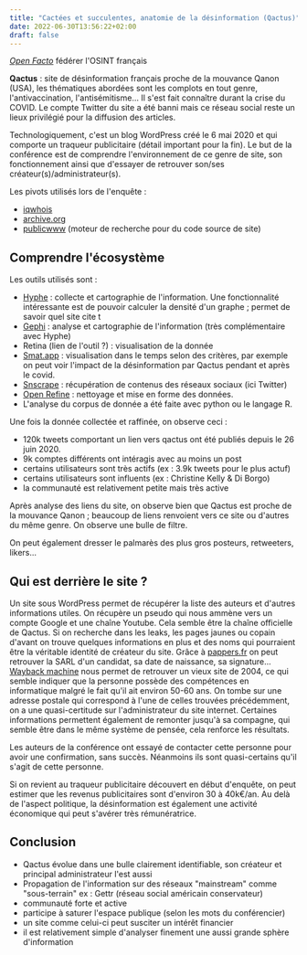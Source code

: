 ```yaml
---
title: "Cactées et succulentes, anatomie de la désinformation (Qactus)"
date: 2022-06-30T13:56:22+02:00
draft: false
---
```

*[Open Facto](https://openfacto.fr/)* fédérer l'OSINT français

**Qactus** : site de désinformation français proche de la mouvance Qanon (USA), les thématiques abordées sont les complots en tout genre, l'antivaccination, l'antisémitisme... Il s'est fait connaître durant la crise du COVID. Le compte Twitter du site a été banni mais ce réseau social reste un lieux privilégié pour la diffusion des articles.

Technologiquement, c'est un blog WordPress créé le 6 mai 2020 et qui comporte un traqueur publicitaire (détail important pour la fin). Le but de la conférence est de comprendre l'environnement de ce genre de site, son fonctionnement ainsi que d'essayer de retrouver son/ses créateur(s)/administrateur(s).

Les pivots utilisés lors de l'enquête :
- [iqwhois](https://iqwhois.com/)
- [archive.org](https://archive.org/)
- [publicwww](https://publicwww.com/) (moteur de recherche pour du code source de site)

## Comprendre l'écosystème

Les outils utilisés sont :
- [Hyphe](https://hyphe.medialab.sciences-po.fr/) : collecte et cartographie de l'information. Une fonctionnalité intéressante est de pouvoir calculer la densité d'un graphe ; permet de savoir quel site cite t
- [Gephi](https://gephi.org/) : analyse et cartographie de l'information (très complémentaire avec Hyphe)
- Retina (lien de l'outil ?) : visualisation de la donnée
- [Smat.app](https://www.smat-app.com/) : visualisation dans le temps selon des critères, par exemple on peut voir l'impact de la désinformation par Qactus pendant et après le covid.
- [Snscrape](https://github.com/JustAnotherArchivist/snscrape) : récupération de contenus des réseaux sociaux (ici Twitter)
- [Open Refine](https://openrefine.org/) : nettoyage et mise en forme des données.
- L'analyse du corpus de donnée a été faite avec python ou le langage R.

Une fois la donnée collectée et raffinée, on observe ceci : 
- 120k tweets comportant un lien vers qactus ont été publiés depuis le 26 juin 2020.
- 9k comptes différents ont intéragis avec au moins un post
- certains utilisateurs sont très actifs (ex : 3.9k tweets pour le plus actuf)
- certains utilisateurs sont influents (ex : Christine Kelly & Di Borgo)
- la communauté est relativement petite mais très active

Après analyse des liens du site, on observe bien que Qactus est proche de la mouvance Qanon ; beaucoup de liens renvoient vers ce site ou d'autres du même genre. On observe une bulle de filtre.

On peut également dresser le palmarès des plus gros posteurs, retweeters, likers...

## Qui est derrière le site ?

Un site sous WordPress permet de récupérer la liste des auteurs et d'autres informations utiles. On récupère un pseudo qui nous ammène vers un compte Google et une chaîne Youtube. Cela semble être la chaîne officielle de Qactus. Si on recherche dans les leaks, les pages jaunes ou copain d'avant on trouve quelques informations en plus et des noms qui pourraient être la véritable identité de créateur du site. Grâce à [pappers.fr](https://www.pappers.fr/) on peut retrouver la SARL d'un candidat, sa date de naissance, sa signature... [Wayback machine](https://archive.org/web/) nous permet de retrouver un vieux site de 2004, ce qui semble indiquer que la personne possède des compétences en informatique malgré le fait qu'il ait environ 50-60 ans. On tombe sur une adresse postale qui correspond à l'une de celles trouvées précédemment, on a une quasi-certitude sur l'administrateur du site internet. Certaines informations permettent également de remonter jusqu'à sa compagne, qui semble être dans le même système de pensée, cela renforce les résultats.

Les auteurs de la conférence ont essayé de contacter cette personne pour avoir une confirmation, sans succès. Néanmoins ils sont quasi-certains qu'il s'agit de cette personne.

Si on revient au traqueur publicitaire découvert en début d'enquête, on peut estimer que les revenus publicitaires sont d'environ 30 à 40k€/an. Au delà de l'aspect politique, la désinformation est également une activité économique qui peut s'avérer très rémunératrice.

## Conclusion

- Qactus évolue dans une bulle clairement identifiable, son créateur et principal administrateur l'est aussi
- Propagation de l'information sur des réseaux "mainstream" comme "sous-terrain" ex : Gettr (réseau social américain conservateur)
- communauté forte et active
- participe à saturer l'espace publique (selon les mots du conférencier)
- un site comme celui-ci peut susciter un intérêt financier
- il est relativement simple d'analyser finement une aussi grande sphère d'information
